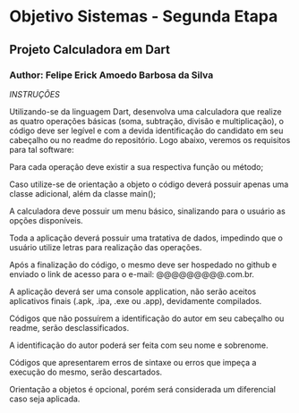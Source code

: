 # Objetivo Sistemas - Segunda Etapa

## Projeto Calculadora em Dart

### Author: Felipe Erick Amoedo Barbosa da Silva


*INSTRUÇÕES* 


Utilizando-se da linguagem Dart, desenvolva uma calculadora que realize as quatro operações básicas (soma, subtração, divisão e multiplicação), o código deve ser legível e com a devida identificação do candidato em seu cabeçalho ou no readme do repositório. Logo abaixo, veremos os requisitos para tal software: 

Para cada operação deve existir a sua respectiva função ou método; 

Caso utilize-se de orientação a objeto o código deverá possuir apenas uma classe adicional, além da classe main(); 

A calculadora deve possuir um menu básico, sinalizando para o usuário as opções disponíveis. 

Toda a aplicação deverá possuir uma tratativa de dados, impedindo que o usuário utilize letras para realização das operações. 

Após a finalização do código, o mesmo deve ser hospedado no github e enviado o link de acesso para o e-mail: @@@@@@@@@.com.br. 


A aplicação deverá ser uma console application, não serão aceitos aplicativos finais (.apk, .ipa, .exe ou .app), devidamente compilados. 


Códigos que não possuírem a identificação do autor em seu cabeçalho ou readme, serão desclassificados. 


A identificação do autor poderá ser feita com seu nome e sobrenome. 

Códigos que apresentarem erros de sintaxe ou erros que impeça a execução do mesmo, serão descartados. 


Orientação a objetos é opcional, porém será considerada um diferencial caso seja aplicada. 
